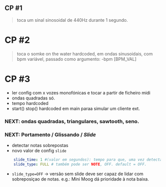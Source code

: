 ## CP #1
> toca um sinal sinosoidal de 440Hz durante 1 segundo.


# CP #2
> toca o somke on the water hardcoded, em ondas sinusoidais, com bpm variável, passado como argumento:
-bpm [BPM_VAL]


# CP #3
- ler config com x vozes monofónicas e tocar a partir de ficheiro midi
- ondas quadradas só.
- tempo hardcoded
- start() stop() hardcoded em main paraa simular um cliente ext.

### NEXT: ondas quadradas, triangulares, sawtooth, seno.


### NEXT: Portamento / Glissando / *Slide*

- detectar notas sobrepostas
- novo valor de config `slide`

```yaml
    slide_time: 1 #(valor em segundos): tempo para que, uma vez detectada a sobreposição de eventos NOTE_ON, seja feito o slide completo.
    slide_type: FULL # também pode ser NOTE, OFF. default = OFF.
```

- `slide_type=OFF` -> versão sem slide deve ser capaz de lidar com sobreposiçao de notas. e.g.: Mini Moog dá prioridade à nota baixa.




